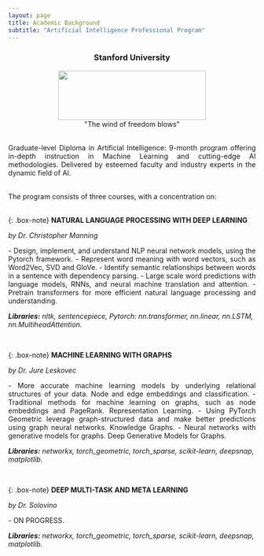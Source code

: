 ```yaml
---
layout: page
title: Academic Background
subtitle: "Artificial Intelligence Professional Program"
---
```

<center>
<h3>Stanford University</h3>
<figure>
  <img src="https://logodownload.org/wp-content/uploads/2021/04/stanford-university-logo.png" 
width = "300" height ="100"/>
  <figcaption>"The wind of freedom blows"</figcaption>
</figure>
</center>


<div style='text-align: justify;'>
<br/>Graduate-level Diploma in Artificial Intelligence: 9-month program offering in-depth instruction in Machine Learning and cutting-edge AI methodologies. Delivered by esteemed faculty and industry experts in the dynamic field of AI.<br/><br/>

The program consists of three courses, with a concentration on:<br/><br/></div>

{: .box-note}
**NATURAL LANGUAGE PROCESSING WITH DEEP LEARNING**

*by Dr. Christopher Manning*
<div style='text-align: justify;'>
- Design, implement, and understand NLP neural network models, using the Pytorch framework.
- Represent word meaning with word vectors, such as Word2Vec, SVD and GloVe.
- Identify semantic relationships between words in a sentence with dependency parsing.
- Large scale word predictions with language models, RNNs, and neural machine translation and attention.
- Pretrain transformers for more efficient natural language processing and understanding.<br></div>

***Libraries:** nltk, sentencepiece, Pytorch: nn.transformer, nn.linear, nn.LSTM, nn.MultiheadAttention.*


<br/>

{: .box-note}
**MACHINE LEARNING WITH GRAPHS**

  *by Dr. Jure Leskovec*
  <div style='text-align: justify;'>
  - More accurate machine learning models by underlying relational structures of your data. Node and edge embeddings and classification.
  - Traditional methods for machine learning on graphs, such as node embeddings and PageRank. Representation Learning.
  - Using PyTorch Geometric leverage graph-structured data and make better predictions using graph neural networks. Knowledge Graphs.
  - Neural networks with generative models for graphs. Deep Generative Models for Graphs.<br/></div>

  ***Libraries:** networkx, torch_geometric, torch_sparse, scikit-learn, deepsnap, matplotlib.*

<br/>

{: .box-note}
**DEEP MULTI-TASK AND META LEARNING**

*by Dr. Solovino*
<div style='text-align: justify;'>
- ON PROGRESS. <br></div>

***Libraries:** networkx, torch_geometric, torch_sparse, scikit-learn, deepsnap, matplotlib.*
